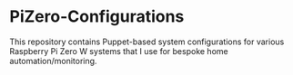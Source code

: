 # PiZero-Configurations

This repository contains Puppet-based system configurations for various Raspberry Pi Zero W systems
that I use for bespoke home automation/monitoring.